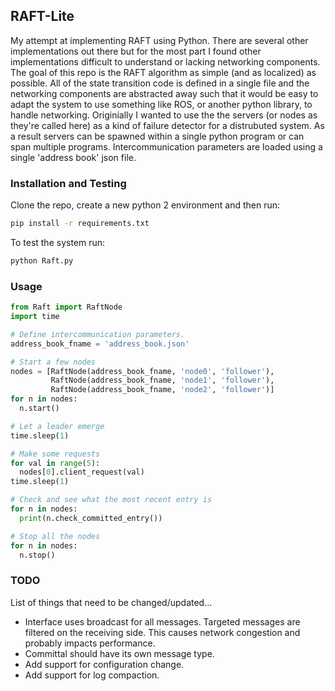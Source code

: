 ## RAFT-Lite
My attempt at implementing RAFT using Python. There are several other implementations out there but for the most part I found other implementations difficult to understand or lacking networking components. The goal of this repo is the RAFT algorithm as simple (and as localized) as possible. All of the state transition code is defined in a single file and the networking components are abstracted away such that it would be easy to adapt the system to use something like ROS, or another python library, to handle networking. Originially I wanted to use the the servers (or nodes as they're called here) as a kind of failure detector for a distrubuted system. As a result servers can be spawned within a single python program or can span multiple programs. Intercommunication parameters are loaded using a single 'address book' json file.

### Installation and Testing
Clone the repo, create a new python 2 environment and then run:
```bash
pip install -r requirements.txt
```

To test the system run: 
```bash 
python Raft.py
```

### Usage
```python 
from Raft import RaftNode
import time

# Define intercommunication parameters.
address_book_fname = 'address_book.json' 

# Start a few nodes
nodes = [RaftNode(address_book_fname, 'node0', 'follower'),
         RaftNode(address_book_fname, 'node1', 'follower'), 
         RaftNode(address_book_fname, 'node2', 'follower')]
for n in nodes:
  n.start()

# Let a leader emerge
time.sleep(1)

# Make some requests
for val in range(5):
  nodes[0].client_request(val)
time.sleep(1)

# Check and see what the most recent entry is
for n in nodes:
  print(n.check_committed_entry())

# Stop all the nodes
for n in nodes:
  n.stop()
```

### TODO
List of things that need to be changed/updated...
* Interface uses broadcast for all messages. Targeted messages are filtered on the receiving side. This causes network congestion and probably impacts performance. 
* Committal should have its own message type. 
* Add support for configuration change. 
* Add support for log compaction. 